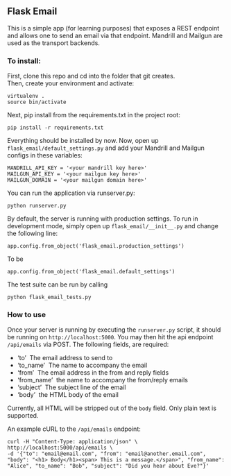 ## Flask Email

This is a simple app (for learning purposes) that exposes a REST endpoint and allows one to send an email via that endpoint. Mandrill and Mailgun are used as the transport backends.

### To install:

First, clone this repo and cd into the folder that git creates.  
Then, create your environment and activate:  

    virtualenv .
    source bin/activate
    
Next, pip install from the requirements.txt in the project root:  

    pip install -r requirements.txt
    
Everything should be installed by now. Now, open up `flask_email/default_settings.py` and add your Mandrill and Mailgun configs in these variables:  

    MANDRILL_API_KEY = '<your mandrill key here>'
    MAILGUN_API_KEY = '<your mailgun key here>'
    MAILGUN_DOMAIN = '<your mailgun domain here>'

You can run the application via runserver.py:  

    python runserver.py
  
By default, the server is running with production settings. To run in development mode, simply open up `flask_email/__init__.py` and change the following line:

    app.config.from_object('flask_email.production_settings')

To be

    app.config.from_object('flask_email.default_settings')
    
    
The test suite can be run by calling

    python flask_email_tests.py
    

### How to use

Once your server is running by executing the `runserver.py` script, it should be running on `http://localhost:5000`.
You may then hit the api endpoint `/api/emails` via POST. The following fields, are required:

- ‘to’ ­ The email address to send to
- ‘to_name’ ­ The name to accompany the email
- ‘from’ ­ The email address in the from and reply fields
- ‘from_name’ ­ the name to accompany the from/reply emails
- ‘subject’ ­ The subject line of the email
- ‘body’ ­ the HTML body of the email

Currently, all HTML will be stripped out of the `body` field. Only plain text is supported.

An example cURL to the `/api/emails` endpoint:

    curl -H "Content-Type: application/json" \
    http://localhost:5000/api/emails \
    -d '{"to": "email@email.com", "from": "email@another.email.com", "body": "<h1> Body</h1><span> This is a message.</span>", "from_name": "Alice", "to_name": "Bob", "subject": "Did you hear about Eve?"}'
